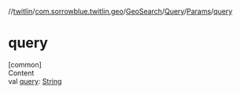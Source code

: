 //[twitlin](../../../../index.md)/[com.sorrowblue.twitlin.geo](../../../index.md)/[GeoSearch](../../index.md)/[Query](../index.md)/[Params](index.md)/[query](query.md)



# query  
[common]  
Content  
val [query](query.md): [String](https://kotlinlang.org/api/latest/jvm/stdlib/kotlin/-string/index.html)  



